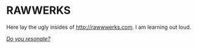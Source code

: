 # RAWWERKS

Here lay the ugly insides of http://rawwwerks.com. I am learning out loud.

_[Do you resonate?](http://eepurl.com/cW6RIn)_
